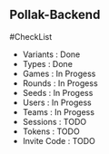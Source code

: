 ## Pollak-Backend

#CheckList
- Variants : Done
- Types : Done
- Games : In Progess
- Rounds : In Progess
- Seeds : In Progess
- Users : In Progess
- Teams : In Progess
- Sessions : TODO
- Tokens : TODO
- Invite Code : TODO

